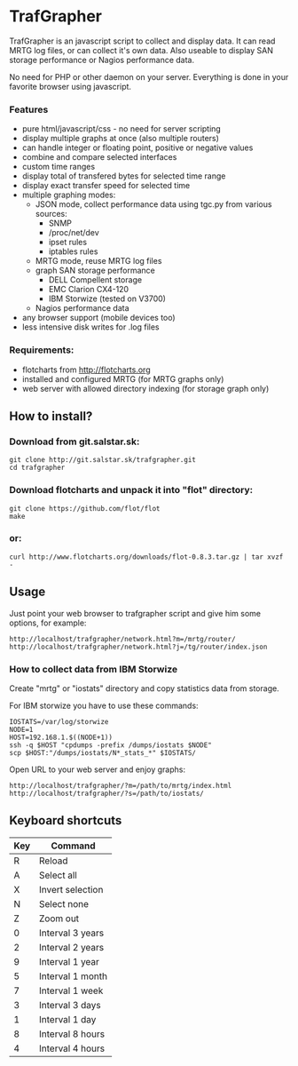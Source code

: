 TrafGrapher
===========

TrafGrapher is an javascript script to collect and display data.
It can read MRTG log files, or can collect it's own data.
Also useable to display SAN storage performance or Nagios performance data.

No need for PHP or other daemon on your server. Everything is done in your
favorite browser using javascript.

### Features

* pure html/javascript/css - no need for server scripting
* display multiple graphs at once (also multiple routers)
* can handle integer or floating point, positive or negative values
* combine and compare selected interfaces
* custom time ranges
* display total of transfered bytes for selected time range
* display exact transfer speed for selected time
* multiple graphing modes:
  * JSON mode, collect performance data using tgc.py from various sources:
     * SNMP
     * /proc/net/dev
     * ipset rules
     * iptables rules
  * MRTG mode, reuse MRTG log files
  * graph SAN storage performance
     * DELL Compellent storage
     * EMC Clarion CX4-120
     * IBM Storwize (tested on V3700)
  * Nagios performance data
* any browser support (mobile devices too)
* less intensive disk writes for .log files

### Requirements:

* flotcharts from http://flotcharts.org
* installed and configured MRTG (for MRTG graphs only)
* web server with allowed directory indexing (for storage graph only)

How to install?
---------------

### Download from git.salstar.sk:

```
git clone http://git.salstar.sk/trafgrapher.git
cd trafgrapher
```

### Download flotcharts and unpack it into "flot" directory:
```
git clone https://github.com/flot/flot
make
```
### or:
```
curl http://www.flotcharts.org/downloads/flot-0.8.3.tar.gz | tar xvzf -
```

Usage
-----

Just point your web browser to trafgrapher script and give him some options,
for example:

`http://localhost/trafgrapher/network.html?m=/mrtg/router/`  
`http://localhost/trafgrapher/network.html?j=/tg/router/index.json`

### How to collect data from IBM Storwize

Create "mrtg" or "iostats" directory and copy statistics data from storage.

For IBM storwize you have to use these commands:
```
IOSTATS=/var/log/storwize
NODE=1
HOST=192.168.1.$((NODE+1))
ssh -q $HOST "cpdumps -prefix /dumps/iostats $NODE"
scp $HOST:"/dumps/iostats/N*_stats_*" $IOSTATS/
```
Open URL to your web server and enjoy graphs:
```
http://localhost/trafgrapher/?m=/path/to/mrtg/index.html
http://localhost/trafgrapher/?s=/path/to/iostats/
```

Keyboard shortcuts
------------------

| Key  | Command
| ---- | -----------------------------------------
| R    | Reload
| A    | Select all
| X    | Invert selection
| N    | Select none
| Z    | Zoom out
| 0    | Interval 3 years
| 2    | Interval 2 years
| 9    | Interval 1 year
| 5    | Interval 1 month
| 7    | Interval 1 week
| 3    | Interval 3 days
| 1    | Interval 1 day
| 8    | Interval 8 hours
| 4    | Interval 4 hours
